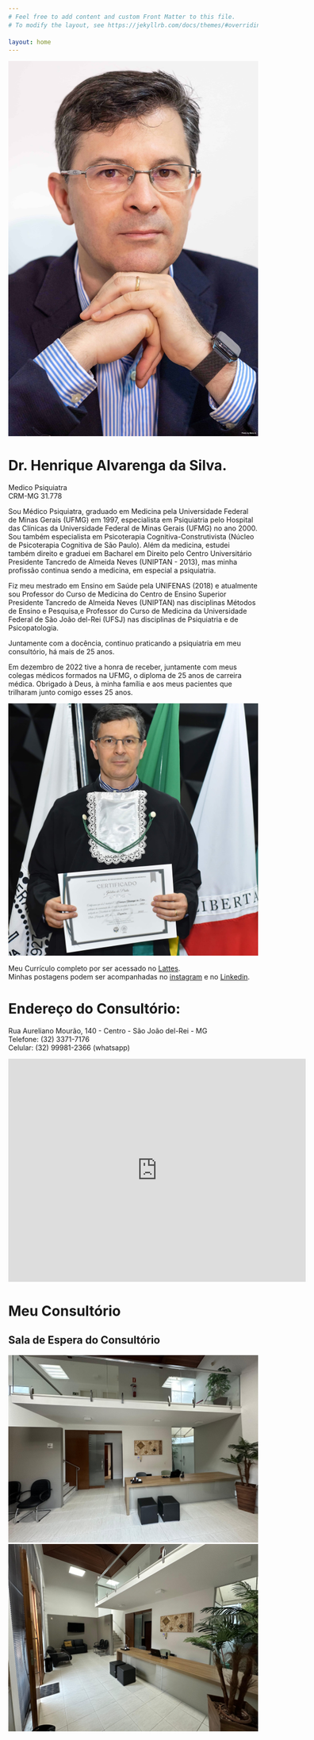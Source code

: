 ```yaml
---
# Feel free to add content and custom Front Matter to this file.
# To modify the layout, see https://jekyllrb.com/docs/themes/#overriding-theme-defaults

layout: home
---
```


![Henrique](./images/retrato.jpeg)
# Dr. Henrique Alvarenga da Silva.  
Medico Psiquiatra  
CRM-MG 31.778

Sou Médico Psiquiatra, graduado em Medicina pela Universidade Federal de Minas Gerais (UFMG) em 1997, especialista em Psiquiatria pelo Hospital das Clínicas da Universidade Federal de Minas Gerais (UFMG) no ano 2000. Sou também especialista em Psicoterapia Cognitiva-Construtivista (Núcleo de Psicoterapia Cognitiva de São Paulo). Além da medicina, estudei também direito e graduei em Bacharel em Direito pelo Centro Universitário Presidente Tancredo de Almeida Neves (UNIPTAN - 2013), mas minha profissão continua sendo a medicina, em especial a psiquiatria.

Fiz meu mestrado em Ensino em Saúde pela UNIFENAS (2018) e atualmente sou Professor do Curso de Medicina do Centro de Ensino Superior Presidente Tancredo de Almeida Neves (UNIPTAN) nas disciplinas Métodos de Ensino e Pesquisa,e Professor do Curso de Medicina da Universidade Federal de São João del-Rei (UFSJ) nas disciplinas de Psiquiatria e de Psicopatologia. 

Juntamente com a docência, continuo praticando a psiquiatria em meu consultório, há mais de 25 anos.

Em dezembro de 2022 tive a honra de receber, juntamente com meus colegas médicos formados na UFMG, o diploma de 25 anos de carreira médica. 
Obrigado à Deus, à minha família e aos meus pacientes que trilharam junto comigo esses 25 anos.

![Jubileu](/images/Jubileu.jpeg)

Meu Currículo completo por ser acessado no [Lattes][lattes-link].  
Minhas postagens podem ser acompanhadas no [instagram][instagram-link] e no [Linkedin][linkedin-link].

# Endereço do Consultório:
Rua Aureliano Mourão, 140 - Centro - São João del-Rei - MG  
Telefone: (32) 3371-7176  
Celular:  (32) 99981-2366 (whatsapp)

<iframe src="https://www.google.com/maps/embed?pb=!1m18!1m12!1m3!1d351.51675751723417!2d-44.26102396929085!3d-21.137862602141738!2m3!1f0!2f0!3f0!3m2!1i1024!2i768!4f13.1!3m3!1m2!1s0xa1c8914dd8a263%3A0x4aa62d14c84dc31f!2sRua%20Aureliano%20Mour%C3%A3o%2C%20140%20-%20Centro%2C%20S%C3%A3o%20Jo%C3%A3o%20del%20Rei%20-%20MG%2C%2036307-334!5e0!3m2!1sen!2sbr!4v1711745260490!5m2!1sen!2sbr" width="600" height="450" style="border:0;" allowfullscreen="" loading="lazy" referrerpolicy="no-referrer-when-downgrade"></iframe>

# Meu Consultório
## Sala de Espera do Consultório
![Consultório](./images/consultorio1.jpg)
![Consultório](./images/consultorio2.jpg)

[lattes-link]: http://lattes.cnpq.br/6147640440978297
[instagram-link]: https://www.instagram.com/henriquealvarengadasilva
[linkedin-link]:  https://www.linkedin.com/in/henriquealvarengasilva
